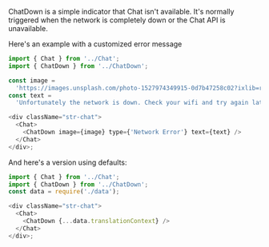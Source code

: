 ChatDown is a simple indicator that Chat isn't available.
It's normally triggered when the network is completely down or the Chat API is unavailable.

Here's an example with a customized error message

```js
import { Chat } from '../Chat';
import { ChatDown } from '../ChatDown';

const image =
  'https://images.unsplash.com/photo-1527974349915-0d7b47258c02?ixlib=rb-1.2.1&ixid=eyJhcHBfaWQiOjEyMDd9&auto=format&fit=crop&w=120&q=80';
const text =
  'Unfortunately the network is down. Check your wifi and try again later';

<div className="str-chat">
  <Chat>
    <ChatDown image={image} type={'Network Error'} text={text} />
  </Chat>
</div>;
```

And here's a version using defaults:

```js
import { Chat } from '../Chat';
import { ChatDown } from '../ChatDown';
const data = require('./data');

<div className="str-chat">
  <Chat>
    <ChatDown {...data.translationContext} />
  </Chat>
</div>;
```
